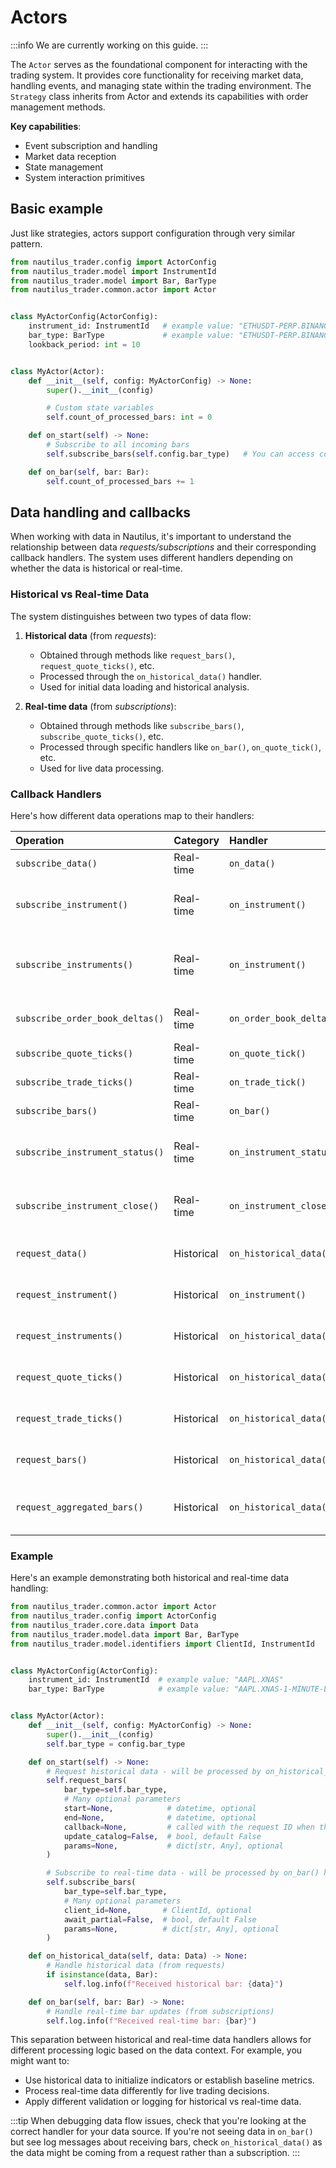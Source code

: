 # Actors

:::info
We are currently working on this guide.
:::

The `Actor` serves as the foundational component for interacting with the trading system.
It provides core functionality for receiving market data, handling events, and managing state within
the trading environment. The `Strategy` class inherits from Actor and extends its capabilities with
order management methods.

**Key capabilities**:

- Event subscription and handling
- Market data reception
- State management
- System interaction primitives

## Basic example

Just like strategies, actors support configuration through very similar pattern.

```python
from nautilus_trader.config import ActorConfig
from nautilus_trader.model import InstrumentId
from nautilus_trader.model import Bar, BarType
from nautilus_trader.common.actor import Actor


class MyActorConfig(ActorConfig):
    instrument_id: InstrumentId   # example value: "ETHUSDT-PERP.BINANCE"
    bar_type: BarType             # example value: "ETHUSDT-PERP.BINANCE-15-MINUTE[LAST]-INTERNAL"
    lookback_period: int = 10


class MyActor(Actor):
    def __init__(self, config: MyActorConfig) -> None:
        super().__init__(config)

        # Custom state variables
        self.count_of_processed_bars: int = 0

    def on_start(self) -> None:
        # Subscribe to all incoming bars
        self.subscribe_bars(self.config.bar_type)   # You can access configuration directly via `self.config`

    def on_bar(self, bar: Bar):
        self.count_of_processed_bars += 1
```

## Data handling and callbacks

When working with data in Nautilus, it's important to understand the relationship between data
*requests/subscriptions* and their corresponding callback handlers. The system uses different handlers
depending on whether the data is historical or real-time.

### Historical vs Real-time Data

The system distinguishes between two types of data flow:

1. **Historical data** (from *requests*):
   - Obtained through methods like `request_bars()`, `request_quote_ticks()`, etc.
   - Processed through the `on_historical_data()` handler.
   - Used for initial data loading and historical analysis.

2. **Real-time data** (from *subscriptions*):
   - Obtained through methods like `subscribe_bars()`, `subscribe_quote_ticks()`, etc.
   - Processed through specific handlers like `on_bar()`, `on_quote_tick()`, etc.
   - Used for live data processing.

### Callback Handlers

Here's how different data operations map to their handlers:

| Operation                       | Category         | Handler                  | Purpose |
|:--------------------------------|:-----------------|:-------------------------|:--------|
| `subscribe_data()`              | Real-time&nbsp;  | `on_data()`              | Live data updates |
| `subscribe_instrument()`        | Real-time&nbsp;  | `on_instrument()`        | Live instrument definition updates |
| `subscribe_instruments()`       | Real-time&nbsp;  | `on_instrument()`        | Live instrument definition updates (for venue) |
| `subscribe_order_book_deltas()` | Real-time&nbsp;  | `on_order_book_deltas()` | Live order book updates |
| `subscribe_quote_ticks()`       | Real-time&nbsp;  | `on_quote_tick()`        | Live quote updates |
| `subscribe_trade_ticks()`       | Real-time&nbsp;  | `on_trade_tick()`        | Live trade updates |
| `subscribe_bars()`              | Real-time&nbsp;  | `on_bar()`               | Live bar updates |
| `subscribe_instrument_status()` | Real-time&nbsp;  | `on_instrument_status()` | Live instrument status updates |
| `subscribe_instrument_close()`  | Real-time&nbsp;  | `on_instrument_close()`  | Live instrument close updates |
| `request_data()`                | Historical       | `on_historical_data()`   | Historical data pricessing |
| `request_instrument()`          | Historical       | `on_instrument()`        | Instrument definition updates |
| `request_instruments()`         | Historical       | `on_historical_data()`   | Instrument definition updates |
| `request_quote_ticks()`         | Historical       | `on_historical_data()`   | Historical quotes processing |
| `request_trade_ticks()`         | Historical       | `on_historical_data()`   | Historical trades processing |
| `request_bars()`                | Historical       | `on_historical_data()`   | Historical bars processing |
| `request_aggregated_bars()`     | Historical       | `on_historical_data()`   | Historical aggregated bars (on-the-fly) |

### Example

Here's an example demonstrating both historical and real-time data handling:

```python
from nautilus_trader.common.actor import Actor
from nautilus_trader.config import ActorConfig
from nautilus_trader.core.data import Data
from nautilus_trader.model.data import Bar, BarType
from nautilus_trader.model.identifiers import ClientId, InstrumentId


class MyActorConfig(ActorConfig):
    instrument_id: InstrumentId  # example value: "AAPL.XNAS"
    bar_type: BarType            # example value: "AAPL.XNAS-1-MINUTE-LAST-EXTERNAL"


class MyActor(Actor):
    def __init__(self, config: MyActorConfig) -> None:
        super().__init__(config)
        self.bar_type = config.bar_type

    def on_start(self) -> None:
        # Request historical data - will be processed by on_historical_data() handler
        self.request_bars(
            bar_type=self.bar_type,
            # Many optional parameters
            start=None,            # datetime, optional
            end=None,              # datetime, optional
            callback=None,         # called with the request ID when the response has completed
            update_catalog=False,  # bool, default False
            params=None,           # dict[str, Any], optional
        )

        # Subscribe to real-time data - will be processed by on_bar() handler
        self.subscribe_bars(
            bar_type=self.bar_type,
            # Many optional parameters
            client_id=None,       # ClientId, optional
            await_partial=False,  # bool, default False
            params=None,          # dict[str, Any], optional
        )

    def on_historical_data(self, data: Data) -> None:
        # Handle historical data (from requests)
        if isinstance(data, Bar):
            self.log.info(f"Received historical bar: {data}")

    def on_bar(self, bar: Bar) -> None:
        # Handle real-time bar updates (from subscriptions)
        self.log.info(f"Received real-time bar: {bar}")
```

This separation between historical and real-time data handlers allows for different processing logic
based on the data context. For example, you might want to:

- Use historical data to initialize indicators or establish baseline metrics.
- Process real-time data differently for live trading decisions.
- Apply different validation or logging for historical vs real-time data.

:::tip
When debugging data flow issues, check that you're looking at the correct handler for your data source.
If you're not seeing data in `on_bar()` but see log messages about receiving bars, check `on_historical_data()`
as the data might be coming from a request rather than a subscription.
:::
